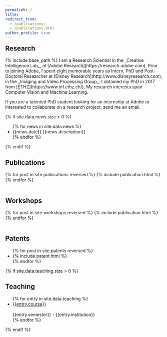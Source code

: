 ```yaml
---
permalink: /
title:
redirect_from:
  - /publications/
  - /publications.html
author_profile: true
---
```


<h2 style="margin-top: 5px">Research</h2>
{% include base_path %}
I am a Research Scientist in the _Creative Intelligence Lab_, at [Adobe Research](https://research.adobe.com). Prior to joining Adobe, I spent eight memorable years as Intern, PhD and Post-Doctoral Researcher at [Disney Research](http://www.disneyresearch.com), in the _Imaging and Video Processing Group_. I obtained my PhD in 2017 from [ETHZ](https://www.inf.ethz.ch/). My research interests span Computer Vision and Machine Learning.

If you are a talented PhD student looking for an internship at Adobe or interested to collaborate on a research project, send me an email.



{% if site.data.news.size > 0 %}
<ul class="no_bullet">
  {% for news in site.data.news %}
    <li>{{news.date}} {{news.description}}</li>
  {% endfor %}
</ul>
{% endif %}

## Publications
<table>
{% for post in site.publications reversed %}
  <tr>{% include publication.html %}</tr>
{% endfor %}
</table>

## Workshops
<table>
{% for post in site.workshops reversed %}
  <tr>{% include publication.html %}</tr>
{% endfor %}
</table>

## Patents
<ul class="no_bullet">
{% for post in site.patents reversed %}
  <li>{% include patent.html %}</li>
{% endfor %}
</ul>

{% if site.data.teaching.size > 0 %}
<h2> Teaching </h2>
<ul class="no_bullet">
  {% for entry in site.data.teaching %}
    <li><div class='conf_title'><a href="{{entry.url}}">{{entry.course}}</a></div><br>
    {{entry.semester}} - {{entry.institution}}
    </li>
  {% endfor %}
</ul>
{% endif %}
